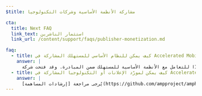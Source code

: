 ```yaml
---
$title: مشاركة الأنظمة الأساسية وشركات التكنولوجيا

cta:
  title: Next FAQ
  link_text: استثمار الناشرين
  link_url: /content/support/faqs/publisher-monetization.md

faq:
  - title: كيف يمكن للنظام الأساسي للمستهلك المشاركة في Accelerated Mobile Pages؟
    answer: |
      المشروع مفتوح للجميع، والأعضاء الحاليون بالمشروع متحمسون جدًا للتعامل مع الأنظمة الأساسية للمستهلك ضمن المبادرة. وقد فتحت شركة Google ذاكرتها المؤقتة ليستخدمها الجميع بلا مقابل، بما في ذلك الأنظمة الأساسية للمستهلك التي ترغب في عرض محتوى AMP في بيئتها. يُرجى التواصل معنا عبر [Github](https://github.com/ampproject/amphtml/issues/new) وسنرد على أسئلتك بأسرع ما يمكن.
  - title: كيف يمكن لمورّد الإعلانات أو التكنولوجيا المشاركة في Accelerated Mobile Pages؟
    answer: |
      يُرجى مراجعة [إرشادات المساهمة](https://github.com/ampproject/amphtml/tree/master/3p#ads) والتواصل عبر [Github](https://github.com/ampproject/amphtml/issues/new).
---
```

